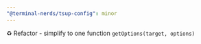 ```yaml
---
"@terminal-nerds/tsup-config": minor
---
```


♻️ Refactor - simplify to one function `getOptions(target, options)`
